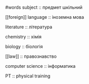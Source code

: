 #words 
subject :: предмет шкільний
<!--SR:!2022-11-07,4,275-->
[[foreign]] language :: іноземна мова
<!--SR:!2022-11-07,4,275-->
literature :: література
<!--SR:!2022-11-07,4,272-->
chemistry :: хімія
<!--SR:!2022-11-07,4,275-->
biology :: біологія
<!--SR:!2022-11-07,4,270-->
[[law]] :: правознавство
<!--SR:!2022-11-07,4,275-->
computer science :: інформатика
<!--SR:!2022-11-06,3,255-->
PT :: physical training
<!--SR:!2022-11-07,4,275-->

